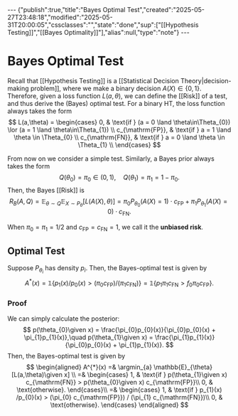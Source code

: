 <div class="embed">---
{"publish":true,"title":"Bayes Optimal Test","created":"2025-05-27T23:48:18","modified":"2025-05-31T20:00:05","cssclasses":"","state":"done","sup":["[[Hypothesis Testing]]","[[Bayes Optimality]]"],"alias":null,"type":"note"}
---


# Bayes Optimal Test

Recall that [[Hypothesis Testing]] is a [[Statistical Decision Theory\|decision-making problem]], where we make a binary decision $A(X)\in \{0,1\}$.
Therefore, given a loss function $L(a,\theta)$, we can define the [[Risk]] of a test, and thus derive the (Bayes) optimal test.
For a binary HT, the loss function always takes the form
$$
L(a,\theta) = \begin{cases}
0, & \text{if } (a = 0 \land \theta\in\Theta_{0}) \lor (a = 1 \land \theta\in\Theta_{1}) \\
c_{\mathrm{FP}}, & \text{if } a = 1 \land  \theta \in \Theta_{0} \\
c_{\mathrm{FN}}, & \text{if } a = 0 \land  \theta \in \Theta_{1} \\
\end{cases}
$$

From now on we consider a simple test.
Similarly, a Bayes prior always takes the form
$$
Q(\theta_{0}) = \pi_{0}\in (0,1), \quad Q(\theta_{1}) = \pi_{1} = 1 - \pi_{0}.
$$
Then, the Bayes [[Risk]] is
$$
R_{B}(A,Q) = \mathbb{E}_{\theta \sim Q} \mathbb{E}_{X \sim P_{\theta }} [L(A(X),\theta)]
= \pi_{0}P_{\theta_{0}}(A(X)=1) \cdot c_{\mathrm{FP}} + \pi_{1}P_{\theta_{1}}(A(X)=0) \cdot c_{\mathrm{FN}}.
$$

When $\pi_{0}=\pi_{1}=1 /2$ and $c_{\mathrm{FP}}=c_{\mathrm{FN}}=1$, we call it the **unbiased risk**.

## Optimal Test

Suppose $P_{\theta _{i}}$ has density $p_{{i}}$. Then, the Bayes-optimal test is given by
$$
A^{*}(x) = \mathbb{1} \{ p_{1}(x) /p_{0}(x) > (\pi_{0}c_{\mathrm{FP}}) / (\pi_{1}c_{\mathrm{FN}}) \}
= \mathbb{1}\{ p_{1}\pi_{1}c_{\mathrm{FN}} > f_{0}\pi_{0}c_{\mathrm{FP}} \}.
$$

### Proof

We can simply calculate the posterior:
$$
p(\theta_{0}\given x) = \frac{\pi_{0}p_{0}(x)}{\pi_{0}p_{0}(x) + \pi_{1}p_{1}(x)},\quad
p(\theta_{1}\given x) = \frac{\pi_{1}p_{1}(x)}{\pi_{0}p_{0}(x) + \pi_{1}p_{1}(x)}.
$$
Then, the Bayes-optimal test is given by
$$
\begin{aligned}
A^{*}(x) =& \argmin_{a} \mathbb{E}_{\theta}[L(a,\theta)\given x] \\
=& \begin{cases}
1, & \text{if } p(\theta_{1}\given x) c_{\mathrm{FN}} > p(\theta_{0}\given x) c_{\mathrm{FP}}\\
0, & \text{otherwise}.
\end{cases}\\
=& \begin{cases}
1, & \text{if } p_{1}(x) /p_{0}(x) > (\pi_{0} c_{\mathrm{FP}}) / (\pi_{1} c_{\mathrm{FN}})\\
0, & \text{otherwise}.
\end{cases}
\end{aligned}
$$
</div>